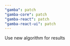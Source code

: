 ```yaml
---
"gamba": patch
"gamba-core": patch
"gamba-react": patch
"gamba-react-ui": patch
---
```


Use new algorithm for results
